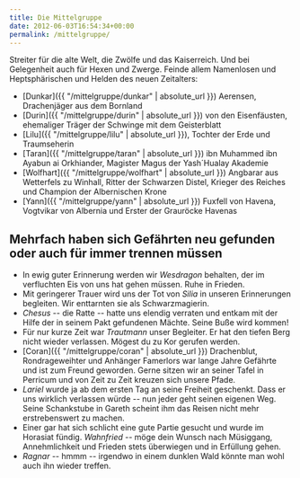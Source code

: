 ```yaml
---
title: Die Mittelgruppe
date: 2012-06-03T16:54:34+00:00
permalink: /mittelgruppe/
---
```


Streiter für die alte Welt, die Zwölfe und das Kaiserreich. Und bei Gelegenheit auch für Hexen und Zwerge. Feinde allem Namenlosen und Heptsphärischen und Helden des neuen Zeitalters:

  * [Dunkar]({{ "/mittelgruppe/dunkar" | absolute_url }}) Aerensen, Drachenjäger aus dem Bornland
  * [Durin]({{ "/mittelgruppe/durin" | absolute_url }}) von den Eisenfäusten, ehemaliger Träger der Schwinge mit dem Geisterblatt
  * [Lilu]({{ "/mittelgruppe/lilu" | absolute_url }}), Tochter der Erde und Traumseherin
  * [Taran]({{ "/mittelgruppe/taran" | absolute_url }}) ibn Muhammed ibn Ayabun ai Orkhiander, Magister Magus der Yash´Hualay Akademie
  * [Wolfhart]({{ "/mittelgruppe/wolfhart" | absolute_url }}) Angbarar aus Wetterfels zu Winhall, Ritter der Schwarzen Distel, Krieger des Reiches und Champion der Albernischen Krone
  * [Yann]({{ "/mittelgruppe/yann" | absolute_url }}) Fuxfell von Havena, Vogtvikar von Albernia und Erster der Grauröcke Havenas

## Mehrfach haben sich Gefährten neu gefunden oder auch für immer trennen müssen

* In ewig guter Erinnerung werden wir _Wesdragon_ behalten, der im verfluchten Eis von uns hat gehen müssen. Ruhe in Frieden.
* Mit geringerer Trauer wird uns der Tot von _Silia_ in unseren Erinnerungen begleiten. Wir enttarnten sie als Schwarzmagierin.
* _Chesus_ -- die Ratte -- hatte uns elendig verraten und entkam mit der Hilfe der in seinem Pakt gefundenen Mächte. Seine Buße wird kommen!
* Für nur kurze Zeit war _Trautmann_ unser Begleiter. Er hat den tiefen Berg nicht wieder verlassen. Mögest du zu Kor gerufen werden.
* [Coran]({{ "/mittelgruppe/coran" | absolute_url }}) Drachenblut, Rondrageweihter und Anhänger Famerlors war lange Jahre Gefährte und ist zum Freund geworden. Gerne sitzen wir an seiner Tafel in Perricum und von Zeit zu Zeit kreuzen sich unsere Pfade.
* _Lariel_ wurde ja ab dem ersten Tag an seine Freiheit geschenkt. Dass er uns wirklich verlassen würde -- nun jeder geht seinen eigenen Weg. Seine Schankstube in Gareth scheint ihm das Reisen nicht mehr erstrebenswert zu machen.
* Einer gar hat sich schlicht eine gute Partie gesucht und wurde im Horasiat fündig. _Wahnfried_ -- möge dein Wunsch nach Müsiggang, Annehmlichkeit und Frieden stets überwiegen und in Erfüllung gehen.
* _Ragnar_ -- hmmm -- irgendwo in einem dunklen Wald könnte man wohl auch ihn wieder treffen.
